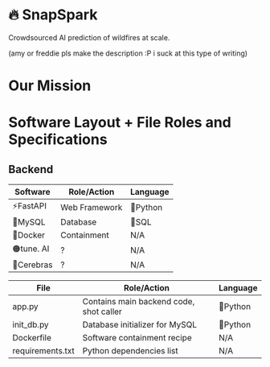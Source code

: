 # 🔥 SnapSpark

Crowdsourced AI prediction of wildfires at scale.

(amy or freddie pls make the description :P i suck at this type of writing)

# Our Mission



# Software Layout + File Roles and Specifications

## Backend

| Software          | Role/Action                           | Language |
| ----------------- | ------------------------------------- | -------- |
| ⚡FastAPI        | Web Framework                          | 🐍Python |
| 🐬MySQL          | Database                               | 🥪SQL    |
| 🐳Docker         | Containment                            | N/A      |
| 🟠tune. AI       | ?                                      | N/A      |
| 🧠Cerebras       | ?                                      | N/A      |

| File             | Role/Action                                    | Language |
| ---------------- | --------------------------------------- | -------- |
| app.py           | Contains main backend code, shot caller | 🐍Python |
| init_db.py       | Database initializer for MySQL          | 🐍Python |
| Dockerfile       | Software containment recipe             | N/A      |
| requirements.txt | Python dependencies list                | N/A      |
